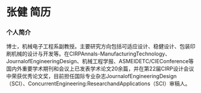 # 张健 简历

### 个人简介
博士，机械电子工程系副教授。主要研究方向包括可适应设计、稳健设计、包装印刷机械的设计与开发等。在CIRPAnnals-ManufacturingTechnology、JournalofEngineeringDesign、机械工程学报、ASMEIDETC/CIEConference等国内外重要学术期刊和会议上已发表学术论文20余篇，并在第22届CIRP设计会议中荣获优秀论文奖，目前担任国际专业杂志JournalofEngineeringDesign（SCI）、ConcurrentEngineering:ResearchandApplications（SCI）审稿人。
